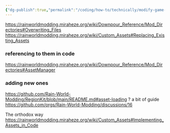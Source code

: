 ```yaml
---
{"dg-publish":true,"permalink":"/coding/how-to/technically/modify-game-assets/"}
---
```


https://rainworldmodding.miraheze.org/wiki/Downpour_Reference/Mod_Directories#Overwriting_Files
https://rainworldmodding.miraheze.org/wiki/Custom_Assets#Replacing_Existing_Assets
### referencing to them in code
https://rainworldmodding.miraheze.org/wiki/Downpour_Reference/Mod_Directories#AssetManager

### adding new ones
https://github.com/Rain-World-Modding/RegionKit/blob/main/README.md#asset-loading ? 
a bit of guide
https://github.com/orgs/Rain-World-Modding/discussions/16

The orthodox way
https://rainworldmodding.miraheze.org/wiki/Custom_Assets#Implementing_Assets_in_Code